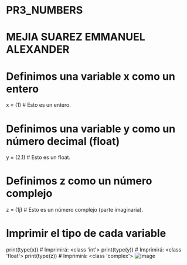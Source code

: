# PR3_NUMBERS
# MEJIA SUAREZ EMMANUEL ALEXANDER
# Definimos una variable x como un entero
x = (1)  # Esto es un entero.

# Definimos una variable y como un número decimal (float)
y = (2.1)  # Esto es un float.

# Definimos z como un número complejo
z = (1j)  # Esto es un número complejo (parte imaginaria).

# Imprimir el tipo de cada variable
print(type(x))  # Imprimirá: <class 'int'>
print(type(y))  # Imprimirá: <class 'float'>
print(type(z))  # Imprimirá: <class 'complex'>
![image](https://github.com/user-attachments/assets/d41f520e-d424-4b06-924d-9f952f34396e)
